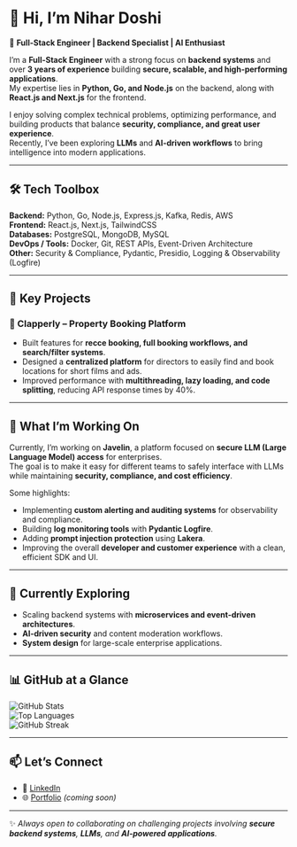 # 👋 Hi, I’m Nihar Doshi

🚀 **Full-Stack Engineer | Backend Specialist | AI Enthusiast**

I’m a **Full-Stack Engineer** with a strong focus on **backend systems** and over **3 years of experience** building **secure, scalable, and high-performing applications**.  
My expertise lies in **Python, Go, and Node.js** on the backend, along with **React.js and Next.js** for the frontend.  

I enjoy solving complex technical problems, optimizing performance, and building products that balance **security, compliance, and great user experience**.  
Recently, I’ve been exploring **LLMs** and **AI-driven workflows** to bring intelligence into modern applications.

---

## 🛠️ Tech Toolbox

**Backend:** Python, Go, Node.js, Express.js, Kafka, Redis, AWS  
**Frontend:** React.js, Next.js, TailwindCSS  
**Databases:** PostgreSQL, MongoDB, MySQL  
**DevOps / Tools:** Docker, Git, REST APIs, Event-Driven Architecture  
**Other:** Security & Compliance, Pydantic, Presidio, Logging & Observability (Logfire)

---

## 🌟 Key Projects

### 🏡 Clapperly – Property Booking Platform
- Built features for **recce booking, full booking workflows, and search/filter systems**.  
- Designed a **centralized platform** for directors to easily find and book locations for short films and ads.  
- Improved performance with **multithreading, lazy loading, and code splitting**, reducing API response times by 40%.

---

## 🔭 What I’m Working On
Currently, I’m working on **Javelin**, a platform focused on **secure LLM (Large Language Model) access** for enterprises.  
The goal is to make it easy for different teams to safely interface with LLMs while maintaining **security, compliance, and cost efficiency**.

Some highlights:
- Implementing **custom alerting and auditing systems** for observability and compliance.  
- Building **log monitoring tools** with **Pydantic Logfire**.  
- Adding **prompt injection protection** using **Lakera**.  
- Improving the overall **developer and customer experience** with a clean, efficient SDK and UI.

---

## 🌱 Currently Exploring
- Scaling backend systems with **microservices and event-driven architectures**.  
- **AI-driven security** and content moderation workflows.  
- **System design** for large-scale enterprise applications.

---

## 📊 GitHub at a Glance

![GitHub Stats](https://github-readme-stats.vercel.app/api?username=NiharDoshi99&show_icons=true&theme=radical)  
![Top Languages](https://github-readme-stats.vercel.app/api/top-langs/?username=NiharDoshi99&layout=compact&theme=radical)  
![GitHub Streak](https://github-readme-streak-stats.herokuapp.com/?user=NiharDoshi99&theme=radical)

---

## 📫 Let’s Connect

- 💼 [LinkedIn](https://in.linkedin.com/in/nihar-doshi-15a8901a0)
- 🌐 [Portfolio](#) _(coming soon)_

---

✨ _Always open to collaborating on challenging projects involving **secure backend systems**, **LLMs**, and **AI-powered applications**._
